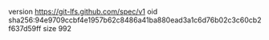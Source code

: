 version https://git-lfs.github.com/spec/v1
oid sha256:94e9709ccbf4e1957b62c8486a41ba880ead3a1c6d76b02c3c60cb2f637d59ff
size 992
